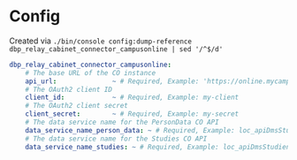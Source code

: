 # Config

Created via `./bin/console config:dump-reference dbp_relay_cabinet_connector_campusonline | sed '/^$/d'`

```yaml
dbp_relay_cabinet_connector_campusonline:
    # The base URL of the CO instance
    api_url:              ~ # Required, Example: 'https://online.mycampus.org/campus_online'
    # The OAuth2 client ID
    client_id:            ~ # Required, Example: my-client
    # The OAuth2 client secret
    client_secret:        ~ # Required, Example: my-secret
    # The data service name for the PersonData CO API
    data_service_name_person_data: ~ # Required, Example: loc_apiDmsStudPersMv
    # The data service name for the Studies CO API
    data_service_name_studies: ~ # Required, Example: loc_apiDmsStudien
```
